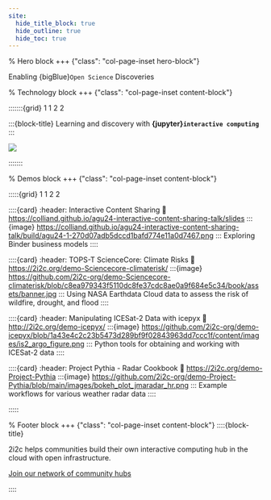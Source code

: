 ```yaml
---
site:
  hide_title_block: true
  hide_outline: true
  hide_toc: true
---
```


% Hero block
+++ {"class": "col-page-inset hero-block"}

Enabling {bigBlue}`Open Science` Discoveries

% Technology block
+++ {"class": "col-page-inset content-block"}

:::::::{grid} 1 1 2 2

:::{block-title}
Learning and discovery with **{jupyter}`interactive computing`**
:::

![](#tool-grid)

:::::::

% Demos block
+++ {"class": "col-page-inset content-block"}

:::::{grid} 1 1 2 2

::::{card}
:header: Interactive Content Sharing
:link: https://colliand.github.io/agu24-interactive-content-sharing-talk/slides
:::{image} https://colliand.github.io/agu24-interactive-content-sharing-talk/build/agu24-1-270d07adb5dccd1bafd774e11a0d7467.png
:::
Exploring Binder business models
::::

::::{card}
:header: TOPS-T ScienceCore: Climate Risks
:link: https://2i2c.org/demo-Sciencecore-climaterisk/
:::{image} https://github.com/2i2c-org/demo-Sciencecore-climaterisk/blob/c8ea979343f5110dc8fe37cdc8ae0a9f684e5c34/book/assets/banner.jpg
:::
Using NASA Earthdata Cloud data to assess the risk of wildfire, drought, and flood
::::

::::{card}
:header: Manipulating ICESat-2 Data with icepyx
:link: http://2i2c.org/demo-icepyx/
:::{image} https://github.com/2i2c-org/demo-icepyx/blob/1a43e4c2c23b5473d289bf9f02843963dd7ccc1f/content/images/is2_argo_figure.png
:::
Python tools for obtaining and working with ICESat-2 data
::::

::::{card}
:header: Project Pythia - Radar Cookbook
:link: https://2i2c.org/demo-Project-Pythia
:::{image} https://github.com/2i2c-org/demo-Project-Pythia/blob/main/images/bokeh_plot_jmaradar_hr.png
:::
Example workflows for various weather radar data
::::

:::::

% Footer block
+++ {"class": "col-page-inset content-block"}
::::{block-title}

2i2c helps communities build their own interactive computing hub in the cloud with open infrastructure.

[Join our network of community hubs](https://2i2c.org/join/)

::::

